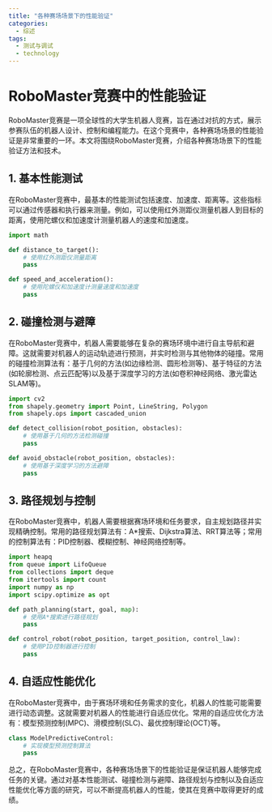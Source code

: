 ```yaml
---  
title: "各种赛场场景下的性能验证"  
categories:  
  - 综述  
tags: 
  - 测试与调试 
  - technology  
---  
```


# RoboMaster竞赛中的性能验证

RoboMaster竞赛是一项全球性的大学生机器人竞赛，旨在通过对抗的方式，展示参赛队伍的机器人设计、控制和编程能力。在这个竞赛中，各种赛场场景的性能验证是非常重要的一环。本文将围绕RoboMaster竞赛，介绍各种赛场场景下的性能验证方法和技术。

## 1. 基本性能测试

在RoboMaster竞赛中，最基本的性能测试包括速度、加速度、距离等。这些指标可以通过传感器和执行器来测量。例如，可以使用红外测距仪测量机器人到目标的距离，使用陀螺仪和加速度计测量机器人的速度和加速度。

```python
import math

def distance_to_target():
    # 使用红外测距仪测量距离
    pass

def speed_and_acceleration():
    # 使用陀螺仪和加速度计测量速度和加速度
    pass
```

## 2. 碰撞检测与避障

在RoboMaster竞赛中，机器人需要能够在复杂的赛场环境中进行自主导航和避障。这就需要对机器人的运动轨迹进行预测，并实时检测与其他物体的碰撞。常用的碰撞检测算法有：基于几何的方法(如边缘检测、圆形检测等)、基于特征的方法(如轮廓检测、点云匹配等)以及基于深度学习的方法(如卷积神经网络、激光雷达SLAM等)。

```python
import cv2
from shapely.geometry import Point, LineString, Polygon
from shapely.ops import cascaded_union

def detect_collision(robot_position, obstacles):
    # 使用基于几何的方法检测碰撞
    pass

def avoid_obstacle(robot_position, obstacles):
    # 使用基于深度学习的方法避障
    pass
```

## 3. 路径规划与控制

在RoboMaster竞赛中，机器人需要根据赛场环境和任务要求，自主规划路径并实现精确控制。常用的路径规划算法有：A*搜索、Dijkstra算法、RRT算法等；常用的控制算法有：PID控制器、模糊控制、神经网络控制等。

```python
import heapq
from queue import LifoQueue
from collections import deque
from itertools import count
import numpy as np
import scipy.optimize as opt

def path_planning(start, goal, map):
    # 使用A*搜索进行路径规划
    pass

def control_robot(robot_position, target_position, control_law):
    # 使用PID控制器进行控制
    pass
```

## 4. 自适应性能优化

在RoboMaster竞赛中，由于赛场环境和任务需求的变化，机器人的性能可能需要进行动态调整。这就需要对机器人的性能进行自适应优化。常用的自适应优化方法有：模型预测控制(MPC)、滑模控制(SLC)、最优控制理论(OCT)等。

```python
class ModelPredictiveControl:
    # 实现模型预测控制算法
    pass
```

总之，在RoboMaster竞赛中，各种赛场场景下的性能验证是保证机器人能够完成任务的关键。通过对基本性能测试、碰撞检测与避障、路径规划与控制以及自适应性能优化等方面的研究，可以不断提高机器人的性能，使其在竞赛中取得更好的成绩。 
